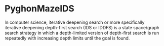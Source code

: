 # PyghonMazeIDS
In computer science, iterative deepening search or more specifically iterative deepening depth-first search (IDS or IDDFS) is a state space/graph search strategy in which a depth-limited version of depth-first search is run repeatedly with increasing depth limits until the goal is found.
